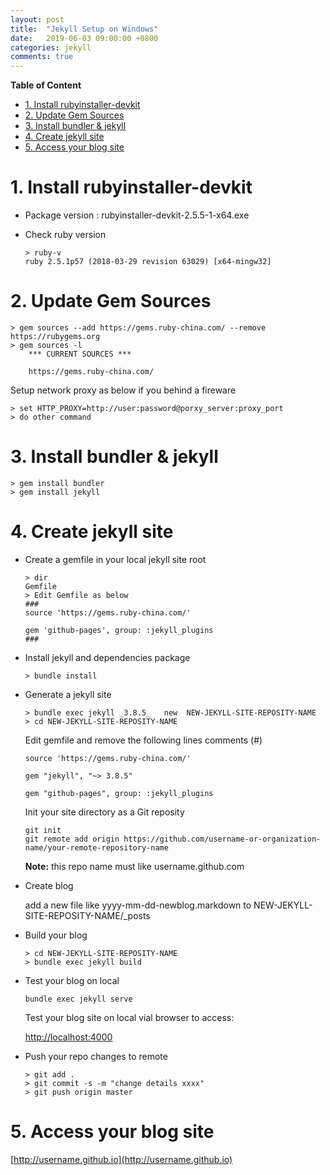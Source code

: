 ```yaml
---
layout: post
title:  "Jekyll Setup on Windows"
date:   2019-06-03 09:00:00 +0800
categories: jekyll
comments: true
---
```


**Table of Content**

- [1. Install rubyinstaller-devkit](#1-install-rubyinstaller-devkit)
- [2. Update Gem Sources](#2-update-gem-sources)
- [3. Install bundler & jekyll](#3-install-bundler---jekyll)
- [4. Create jekyll site](#4-create-jekyll-site)
- [5. Access your blog site](#5-access-your-blog-site)



# 1. Install rubyinstaller-devkit

- Package version : rubyinstaller-devkit-2.5.5-1-x64.exe

- Check ruby version

  ```
  > ruby-v
  ruby 2.5.1p57 (2018-03-29 revision 63029) [x64-mingw32]
  ```

# 2. Update Gem Sources

```
> gem sources --add https://gems.ruby-china.com/ --remove https://rubygems.org
> gem sources -l
	*** CURRENT SOURCES ***

    https://gems.ruby-china.com/
```

Setup network proxy as below if you behind a fireware

```
> set HTTP_PROXY=http://user:password@porxy_server:proxy_port
> do other command
```

# 3. Install bundler & jekyll

```
> gem install bundler
> gem install jekyll
```

# 4. Create jekyll site

* Create a gemfile in your local jekyll site root

  ```
  > dir
  Gemfile
  > Edit Gemfile as below
  ###
  source 'https://gems.ruby-china.com/'
  
  gem 'github-pages', group: :jekyll_plugins
  ###
  ```

* Install  jekyll and dependencies package

  ```
  > bundle install
  ```

* Generate a jekyll site

  ```
  > bundle exec jekyll _3.8.5_   new  NEW-JEKYLL-SITE-REPOSITY-NAME
  > cd NEW-JEKYLL-SITE-REPOSITY-NAME
  ```

  Edit gemfile and remove the following lines comments (#)

  ```
  source 'https://gems.ruby-china.com/'
      
  gem "jekyll", "~> 3.8.5"
      
  gem "github-pages", group: :jekyll_plugins
  ```

  Init your site directory as a Git reposity

  ```
  git init
  git remote add origin https://github.com/username-or-organization-name/your-remote-repository-name
  
  ```

  **Note:** this repo name must like username.github.com

  

* Create blog 

  add a new file like yyyy-mm-dd-newblog.markdown to NEW-JEKYLL-SITE-REPOSITY-NAME/_posts

* Build your blog

  ```
  > cd NEW-JEKYLL-SITE-REPOSITY-NAME
  > bundle exec jekyll build
  ```

* Test your blog on local

  ```
  bundle exec jekyll serve
  ```

  Test your blog site on local vial browser to access:

  [http://localhost:4000](http://localhost:4000)

  

* Push your repo changes to remote

  ```
  > git add .
  > git commit -s -m "change details xxxx"
  > git push origin master
  ```

# 5. Access your blog site

[http://username.github.io](http://username.github.io)

